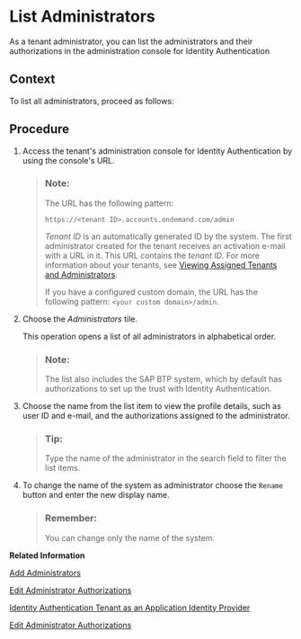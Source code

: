 <!-- loioc79a5c6d53d54d06a9341b9093e7b33c -->

# List Administrators

As a tenant administrator, you can list the administrators and their authorizations in the administration console for Identity Authentication



## Context

To list all administrators, proceed as follows:



## Procedure

1.  Access the tenant's administration console for Identity Authentication by using the console's URL.

    > ### Note:  
    > The URL has the following pattern:
    > 
    > `https://<tenant ID>.accounts.ondemand.com/admin`
    > 
    > *Tenant ID* is an automatically generated ID by the system. The first administrator created for the tenant receives an activation e-mail with a URL in it. This URL contains the *tenant ID*. For more information about your tenants, see [Viewing Assigned Tenants and Administrators](../viewing-assigned-tenants-and-administrators-f56e6f2.md).
    > 
    > If you have a configured custom domain, the URL has the following pattern: `<your custom domain>/admin`.

2.  Choose the *Administrators* tile.

    This operation opens a list of all administrators in alphabetical order.

    > ### Note:  
    > The list also includes the SAP BTP system, which by default has authorizations to set up the trust with Identity Authentication.

3.  Choose the name from the list item to view the profile details, such as user ID and e-mail, and the authorizations assigned to the administrator.

    > ### Tip:  
    > Type the name of the administrator in the search field to filter the list items.

4.  To change the name of the system as administrator choose the `Rename` button and enter the new display name.

    > ### Remember:  
    > You can change only the name of the system.


**Related Information**  


[Add Administrators](add-administrators-bbbdbdd.md#loiobbbdbdd3899942ce874f3aae9ba9e21d "As a tenant administrator, you can add new administrators in the administration console for Identity Authentication.")

[Edit Administrator Authorizations](edit-administrator-authorizations-86ee374.md "As a tenant administrator, you can edit both your own authorizations and other administrators' authorizations in the administration console for Identity Authentication. By editing the administrator authorizations you can also delete an administrator.")

[Identity Authentication Tenant as an Application Identity Provider](https://help.sap.com/viewer/65de2977205c403bbc107264b8eccf4b/Cloud/en-US/d3df5b457d0c43fca117da0dc14e2f0d.html)

[Edit Administrator Authorizations](edit-administrator-authorizations-86ee374.md "As a tenant administrator, you can edit both your own authorizations and other administrators' authorizations in the administration console for Identity Authentication. By editing the administrator authorizations you can also delete an administrator.")

